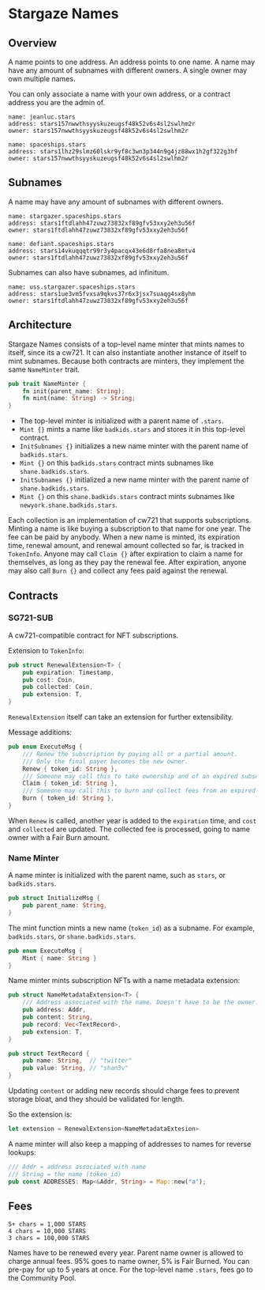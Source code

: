 # Stargaze Names

## Overview

A name points to one address. An address points to one name. A name may have any amount of subnames with different owners. A single owner may own multiple names.

You can only associate a name with your own address, or a contract address you are the admin of.

```
name: jeanluc.stars
address: stars157nwwthsyyskuzeugsf48k52v6s4sl2swlhm2r
owner: stars157nwwthsyyskuzeugsf48k52v6s4sl2swlhm2r
```

```
name: spaceships.stars
address: stars1lhz29slmz60lskr9yf8c3wn3p344n9g4jz88wx1h2gf322g3hf
owner: stars157nwwthsyyskuzeugsf48k52v6s4sl2swlhm2r
```

## Subnames

A name may have any amount of subnames with different owners.

```
name: stargazer.spaceships.stars
address: stars1ftdlahh47zuwz73832xf89gfv53xxy2eh3u56f
owner: stars1ftdlahh47zuwz73832xf89gfv53xxy2eh3u56f
```

```
name: defiant.spaceships.stars
address: stars14vkuqqqtr99r3y4pacqx43e6d8rfa8nea8mtv4
owner: stars1ftdlahh47zuwz73832xf89gfv53xxy2eh3u56f
```

Subnames can also have subnames, ad infinitum.

```
name: uss.stargazer.spaceships.stars
address: stars1ue3vm5fvxsa9qkvs37r6x3jsx7suaqg4sx8yhm
owner: stars1ftdlahh47zuwz73832xf89gfv53xxy2eh3u56f
```

## Architecture

Stargaze Names consists of a top-level name minter that mints names to itself, since its a cw721. It can also instantiate another instance of itself to mint subnames. Because both contracts are minters, they implement the same `NameMinter` trait.

```rs
pub trait NameMinter {
    fn init(parent_name: String);
    fn mint(name: String) -> String;
}
```

- The top-level minter is initialized with a parent name of `.stars`.
- `Mint {}` mints a name like `badkids.stars` and stores it in this top-level contract.
- `InitSubnames {}` initializes a new name minter with the parent name of `badkids.stars`.
- `Mint {}` on this `badkids.stars` contract mints subnames like `shane.badkids.stars`.
- `InitSubnames {}` initialized a new name minter with the parent name of `shane.badkids.stars`.
- `Mint {}` on this `shane.badkids.stars` contract mints subnames like `newyork.shane.badkids.stars`.

Each collection is an implementation of cw721 that supports subscriptions. Minting a name is like buying a subscription to that name for one year. The fee can be paid by anybody. When a new name is minted, its expiration time, renewal amount, and renewal amount collected so far, is tracked in `TokenInfo`. Anyone may call `Claim {}` after expiration to claim a name for themselves, as long as they pay the renewal fee. After expiration, anyone may also call `Burn {}` and collect any fees paid against the renewal.

## Contracts

### SG721-SUB

A cw721-compatible contract for NFT subscriptions.

Extension to `TokenInfo`:

```rs
pub struct RenewalExtension<T> {
    pub expiration: Timestamp,
    pub cost: Coin,
    pub collected: Coin,
    pub extension: T,
}
```

`RenewalExtension` itself can take an extension for further extensibility.

Message additions:

```rs
pub enum ExecuteMsg {
    /// Renew the subscription by paying all or a partial amount.
    /// Only the final payer becomes the new owner.
    Renew { token_id: String },
    /// Someone may call this to take ownership and of an expired subscription
    Claim { token_id: String },
    /// Someone may call this to burn and collect fees from an expired subscription
    Burn { token_id: String },
}
```

When `Renew` is called, another year is added to the `expiration` time, and `cost` and `collected` are updated. The collected fee is processed, going to name owner with a Fair Burn amount.

### Name Minter

A name minter is initialized with the parent name, such as `stars`, or `badkids.stars`.

```rs
pub struct InitializeMsg {
    pub parent_name: String,
}
```

The mint function mints a new name (`token_id`) as a subname. For example, `badkids.stars`, or `shane.badkids.stars`.

```rs
pub enum ExecuteMsg {
    Mint { name: String }
}
```

Name minter mints subscription NFTs with a name metadata extension:

```rs
pub struct NameMetadataExtension<T> {
    /// Address associated with the name. Doesn't have to be the owner. For example, this could be a collection contract address.
    pub address: Addr,
    pub content: String,
    pub record: Vec<TextRecord>,
    pub extension: T,
}

pub struct TextRecord {
    pub name: String,  // "twitter"
    pub value: String, // "shan3v"
}
```

Updating `content` or adding new records should charge fees to prevent storage bloat, and they should be validated for length.

So the extension is:

```rs
let extension = RenewalExtension<NameMetadataExtesion>
```

A name minter will also keep a mapping of addresses to names for reverse lookups:

```rs
/// Addr = address associated with name
/// String = the name (token_id)
pub const ADDRESSES: Map<&Addr, String> = Map::new("a");
```

## Fees

```
5+ chars = 1,000 STARS
4 chars = 10,000 STARS
3 chars = 100,000 STARS
```

Names have to be renewed every year. Parent name owner is allowed to charge annual fees. 95% goes to name owner, 5% is Fair Burned. You can pre-pay for up to 5 years at once. For the top-level name `.stars`, fees go to the Community Pool.
